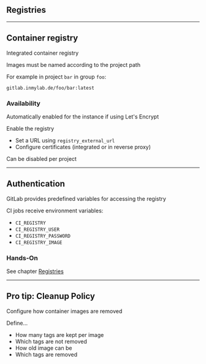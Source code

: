 <!-- .slide: id="gitlab_registries" class="vertical-center" -->

<i class="fa-duotone fa-garage fa-8x fa-duotone-colors-inverted" style="float: right; color: grey;"></i>

## Registries

---

## Container registry

Integrated container registry [](https://docs.gitlab.com/ee/user/packages/container_registry/index.html#build-and-push-by-using-gitlab-cicd)

Images must be named according to the project path

For example in project `bar` in group `foo`:

    gitlab.inmylab.de/foo/bar:latest

### Availability

Automatically enabled for the instance if using Let's Encrypt

Enable the registry [](https://docs.gitlab.com/ee/administration/packages/container_registry.html#enable-the-container-registry)

- Set a URL using `registry_external_url`
- Configure certificates (integrated or in reverse proxy)

Can be disabled per project [](https://docs.gitlab.com/ee/user/packages/container_registry/index.html#disable-the-container-registry-for-a-project)

---

## Authentication

GitLab provides predefined variables [<i class="fa-solid fa-arrow-right-to-bracket"></i>](#/gitlab_variables) for accessing the registry

CI jobs receive environment variables:

- `CI_REGISTRY`
- `CI_REGISTRY_USER`
- `CI_REGISTRY_PASSWORD`
- `CI_REGISTRY_IMAGE`

### Hands-On

See chapter [Registries](/hands-on/2024-11-12/240_registries/exercise/)

---

## Pro tip: Cleanup Policy

Configure how container images are removed

Define...

- How many tags are kept per image
- Which tags are not removed
- How old image can be
- Which tags are removed
